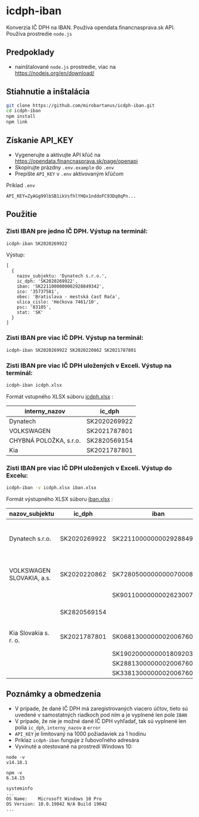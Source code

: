 # icdph-iban

Konverzia IČ DPH na IBAN. Používa opendata.financnasprava.sk API.
Používa prostredie `node.js`

## Predpoklady

* nainštalované `node.js` prostredie, viac na https://nodejs.org/en/download/

## Stiahnutie a inštalácia 

```bash
git clone https://github.com/mirobartanus/icdph-iban.git
cd icdph-iban
npm install
npm link
```

## Získanie API_KEY

* Vygenerujte a aktivujte API kľúč na https://opendata.financnasprava.sk/page/openapi
* Skopírujte prázdny `.env.example` do `.env`
* Prepíšte `API_KEY` v `.env` aktivovaným kľúčom

Príklad `.env`
```
API_KEY=ZyAGg99lbSB1ikVsfhlYHQx1nddoFC93Dq0qPn...
```

## Použitie

### Zisti IBAN pre jedno IČ DPH. Výstup na terminál:
```bash
icdph-iban SK2020269922
```

Výstup:
```
[
  {
    nazov_subjektu: 'Dynatech s.r.o.',
    ic_dph: 'SK2020269922',
    iban: 'SK2211000000002928849342',
    ico: '35737581',
    obec: 'Bratislava - mestská časť Rača',
    ulica_cislo: 'Hečkova 7461/10',
    psc: '83105',
    stat: 'SK'
  }
]
```

### Zisti IBAN pre viac IČ DPH. Výstup na terminál:
```bash
icdph-iban SK2020269922 SK2020220862 SK2021787801
```

### Zisti IBAN pre viac IČ DPH uložených v Exceli. Výstup na terminál:
```bash
icdph-iban icdph.xlsx
```

Formát vstupného XLSX súboru [icdph.xlsx](icdph.xlsx) :

| interny_nazov          | ic_dph       |
| ---------------------- | ------------ |
| Dynatech               | SK2020269922 |
| VOLKSWAGEN             | SK2021787801 |
| CHYBNÁ POLOŽKA, s.r.o. | SK2820569154 |
| Kia                    | SK2021787801 |


### Zisti IBAN pre viac IČ DPH uložených v Exceli. Výstup do Excelu:
```bash
icdph-iban -v icdph.xlsx iban.xlsx
```

Formát výstupného XLSX súboru [iban.xlsx](iban.xlsx) :

| nazov_subjektu            | ic_dph       | iban                     | ico      | obec                                | ulica_cislo                 | psc   | stat | interny_nazov          | error                 |
| ------------------------- | ------------ | ------------------------ | -------- | ----------------------------------- | --------------------------- | ----- | ---- | ---------------------- | --------------------- |
| Dynatech s.r.o.           | SK2020269922 | SK2211000000002928849342 | 35737581 | Bratislava - mestská časť Rača      | Hečkova 7461/10             | 83105 | SK   |                        |                       |
| VOLKSWAGEN SLOVAKIA, a.s. | SK2020220862 | SK7280500000000070008059 | 35757442 | Bratislava - m.č. Devínska Nová Ves | J. Jonáša 1                 | 84302 | SK   |                        |                       |
|                           |              | SK9011000000002623007312 |          |                                     |                             |       |      |                        |                       |
|                           | SK2820569154 |                          |          |                                     |                             |       |      | CHYBNÁ POLOŽKA, s.r.o. | IČ DPH nebolo nájdené |
| Kia Slovakia s. r. o.     | SK2021787801 | SK0681300000002006760704 | 35876832 | Teplička nad Váhom                  | Sv. Jána Nepomuckého 1282/1 | 84302 | SK   |                        |                       |
|                           |              | SK1902000000001809203253 |          |                                     |                             |       |      |                        |                       |
|                           |              | SK2881300000002006760405 |          |                                     |                             |       |      |                        |                       |
|                           |              | SK3381300000002006760800 |          |                                     |                             |       |      |                        |                       |

## Poznámky a obmedzenia

* V prípade, že dané IČ DPH má zaregistrovaných viacero účtov, tieto sú uvedené v samostatných riadkoch pod ním a je vyplnené len pole `IBAN`
* V prípade, že nie je možné dané IČ DPH vyhľadať, tak sú vyplnené len polia `ic_dph`, `interny_nazov` a `error`
* `API_KEY` je limitovaný na 1000 požiadaviek za 1 hodinu
* Príklaz `icdph-iban` funguje z ľubovoľného adresára
* Vyvinuté a otestované na prostredí Windows 10:

```
node -v
v14.18.1
```

```
npm -v
6.14.15
```

```
systeminfo
...
OS Name:    Microsoft Windows 10 Pro
OS Version: 10.0.19042 N/A Build 19042
...
```

